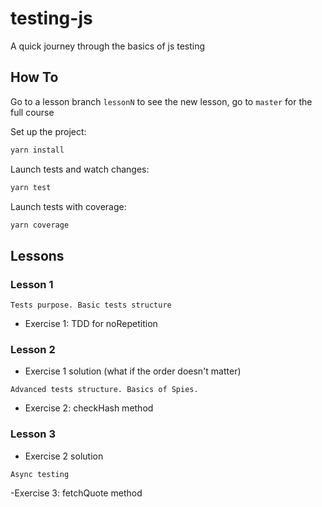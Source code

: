 # testing-js

A quick journey through the basics of js testing

## How To

Go to a lesson branch `lessonN` to see the new lesson, go to `master` for the full course

Set up the project:
```bash
yarn install
```

Launch tests and watch changes:
```bash
yarn test
```

Launch tests with coverage:
```bash
yarn coverage
```

## Lessons

### Lesson 1

`Tests purpose. Basic tests structure`

- Exercise 1: TDD for noRepetition

### Lesson 2

- Exercise 1 solution (what if the order doesn't matter)

`Advanced tests structure. Basics of Spies.`

- Exercise 2: checkHash method

### Lesson 3

- Exercise 2 solution

`Async testing`

-Exercise 3: fetchQuote method
